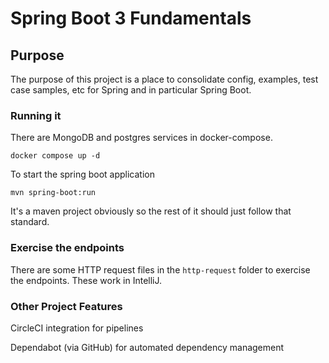 # Spring Boot 3 Fundamentals

## Purpose

The purpose of this project is a place to consolidate config, examples, test case samples, etc for Spring and in particular Spring Boot.

### Running it

There are MongoDB and postgres services in docker-compose. 

    docker compose up -d

To start the spring boot application 


    mvn spring-boot:run

It's a maven project obviously so the rest of it should just follow that standard.

### Exercise the endpoints

There are some HTTP request files in the `http-request` folder to exercise the endpoints. These work in IntelliJ.  


### Other Project Features 

CircleCI integration for pipelines 

Dependabot (via GitHub) for automated dependency management 
